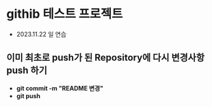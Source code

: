 # githib 테스트 프로젝트
- 2023.11.22 일 연습

## 이미 최초로 push가 된 Repository에 다시 변경사항 push 하기
- **git commit -m "README 변경"**
- **git push**